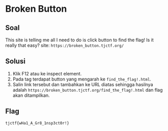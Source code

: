 # Broken Button

## Soal
This site is telling me all I need to do is click button to find the flag! Is it really that easy?
site: `https://broken_button.tjctf.org/`

## Solusi

1. Klik F12 atau ke inspect element. 
2. Pada <body> tag terdapat button yang mengarah ke `find_the_flag!.html`.
3. Salin link tersebut dan tambahkan ke URL diatas sehingga hasilnya adalah `https://broken_button.tjctf.org/find_the_flag!.html` dan flag akan ditampilkan.

## Flag

```
tjctf{wHa1_A_Gr8_1nsp3ct0r!}
```